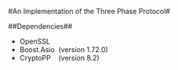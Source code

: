 #An Implementation of the Three Phase Protocol#

##Dependencies##
* OpenSSL
* Boost.Asio &nbsp;(version 1.72.0)
* CryptoPP &nbsp;&nbsp; (version 8.2)